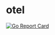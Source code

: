 # otel

[![Go Report Card](https://goreportcard.com/badge/github.com/natsoman/youtube-chat-reader/pkg/otel)](https://goreportcard.com/report/github.com/natsoman/youtube-chat-reader/pkg/otel)

